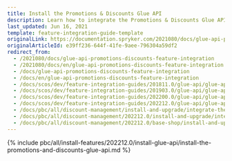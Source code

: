 ```yaml
---
title: Install the Promotions & Discounts Glue API
description: Learn how to integrate the Promotions & Discounts Glue API into a Spryker project.
last_updated: Jun 16, 2021
template: feature-integration-guide-template
originalLink: https://documentation.spryker.com/2021080/docs/glue-api-promotions-discounts-feature-integration
originalArticleId: e39ff236-644f-41fe-9aee-796304a59df2
redirect_from:
  - /2021080/docs/glue-api-promotions-discounts-feature-integration
  - /2021080/docs/en/glue-api-promotions-discounts-feature-integration
  - /docs/glue-api-promotions-discounts-feature-integration
  - /docs/en/glue-api-promotions-discounts-feature-integration
  - /docs/scos/dev/feature-integration-guides/201811.0/glue-api/glue-api-promotions-and-discounts-feature-integration.html
  - /docs/scos/dev/feature-integration-guides/201903.0/glue-api/glue-api-promotions-and-discounts-feature-integration.html
  - /docs/scos/dev/feature-integration-guides/202200.0/glue-api/glue-api-promotions-and-discounts-feature-integration.html
  - /docs/scos/dev/feature-integration-guides/202212.0/glue-api/glue-api-promotions-and-discounts-feature-integration.html
  - /docs/pbc/all/discount-management/install-and-upgrade/integrate-the-promotions-and-discounts-glue-api.html
  - /docs/pbc/all/discount-management/202212.0/install-and-upgrade/integrate-the-promotions-and-discounts-glue-api.html  
  - /docs/pbc/all/discount-management/202212.0/base-shop/install-and-upgrade/integrate-the-promotions-and-discounts-glue-api.html
---
```


{% include pbc/all/install-features/202212.0/install-glue-api/install-the-promotions-and-discounts-glue-api.md %} <!-- To edit, see /_includes/pbc/all/install-features/202212.0/install-glue-api/install-the-promotions-and-discounts-glue-api.md -->
